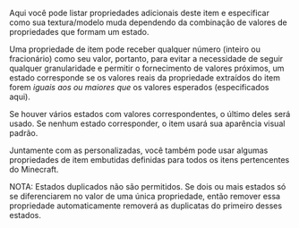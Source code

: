 Aqui você pode listar propriedades adicionais deste item e especificar como sua textura/modelo muda dependendo da combinação de valores de propriedades que formam um estado.

Uma propriedade de item pode receber qualquer número (inteiro ou fracionário) como seu valor, portanto, para evitar a necessidade de seguir qualquer granularidade e permitir o fornecimento de valores próximos, um estado corresponde se os valores reais da propriedade extraídos do item forem _iguais aos ou maiores que_ os valores esperados (especificados aqui).

Se houver vários estados com valores correspondentes, o último deles será usado. Se nenhum estado corresponder, o item usará sua aparência visual padrão.

Juntamente com as personalizadas, você também pode usar algumas propriedades de item embutidas definidas para todos os itens pertencentes do Minecraft.

NOTA: Estados duplicados não são permitidos. Se dois ou mais estados só se diferenciarem no valor de uma única propriedade, então remover essa propriedade automaticamente removerá as duplicatas do primeiro desses estados.